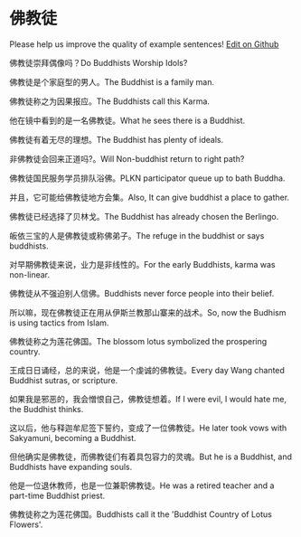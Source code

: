 # 佛教徒

Please help us improve the quality of example sentences! [Edit on Github](https://github.com/jiyushe/jiyu-example-sentence-source/blob/main/chinese/fojiaotu.md)

<p><span class="chinese">佛教徒崇拜偶像吗？</span><span class="english">Do Buddhists Worship Idols?</span></p>

<p><span class="chinese">佛教徒是个家庭型的男人。</span><span class="english">The Buddhist is a family man.</span></p>

<p><span class="chinese">佛教徒称之为因果报应。</span><span class="english">The Buddhists call this Karma.</span></p>

<p><span class="chinese">他在镜中看到的是一名佛教徒。</span><span class="english">What he sees there is a Buddhist.</span></p>

<p><span class="chinese">佛教徒有着无尽的理想。</span><span class="english">The Buddhist has plenty of ideals.</span></p>

<p><span class="chinese">非佛教徒会回来正道吗?。</span><span class="english">Will Non-buddhist return to right path?</span></p>

<p><span class="chinese">佛教徒国民服务学员排队浴佛。</span><span class="english">PLKN participator queue up to bath Buddha.</span></p>

<p><span class="chinese">并且，它可能给佛教徒地方会集。</span><span class="english">Also, It can give buddhist a place to gather.</span></p>

<p><span class="chinese">佛教徒已经选择了贝林戈。</span><span class="english">The Buddhist has already chosen the Berlingo.</span></p>

<p><span class="chinese">皈依三宝的人是佛教徒或称佛弟子。</span><span class="english">The refuge in the buddhist or says buddhists.</span></p>

<p><span class="chinese">对早期佛教徒来说，业力是非线性的。</span><span class="english">For the early Buddhists, karma was non-linear.</span></p>

<p><span class="chinese">佛教徒从不强迫别人信佛。</span><span class="english">Buddhists never force people into their belief.</span></p>

<p><span class="chinese">所以嘛，现在佛教徒正在用从伊斯兰教那山寨来的战术。</span><span class="english">So, now the Budhism is using tactics from Islam.</span></p>

<p><span class="chinese">佛教徒称之为莲花佛国。</span><span class="english">The blossom lotus symbolized the prospering country.</span></p>

<p><span class="chinese">王成日日诵经，总的来说，他是一个虔诚的佛教徒。</span><span class="english">Every day Wang chanted Buddhist sutras, or scripture.</span></p>

<p><span class="chinese">如果我是邪恶的，我会憎恨自己，佛教徒想着。</span><span class="english">If I were evil, I would hate me, the Buddhist thinks.</span></p>

<p><span class="chinese">这以后，他与释迦牟尼签下誓约，变成了一位佛教徒。</span><span class="english">He later took vows with Sakyamuni, becoming a Buddhist.</span></p>

<p><span class="chinese">但他确实是佛教徒，而佛教徒们有着具包容力的灵魂。</span><span class="english">But he is a Buddhist, and Buddhists have expanding souls.</span></p>

<p><span class="chinese">他是一位退休教师，也是一位兼职佛教徒。</span><span class="english">He was a retired teacher and a part-time Buddhist priest.</span></p>

<p><span class="chinese">佛教徒称之为莲花佛国。</span><span class="english">Buddhists call it the 'Buddhist Country of Lotus Flowers'.</span></p>

